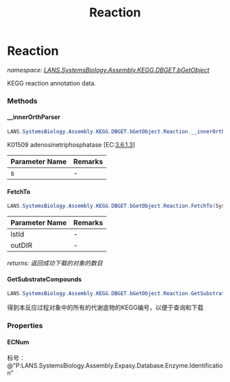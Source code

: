 ﻿---
title: Reaction
---

# Reaction
_namespace: [LANS.SystemsBiology.Assembly.KEGG.DBGET.bGetObject](N-LANS.SystemsBiology.Assembly.KEGG.DBGET.bGetObject.html)_

KEGG reaction annotation data.

### Methods

#### __innerOrthParser
```csharp
LANS.SystemsBiology.Assembly.KEGG.DBGET.bGetObject.Reaction.__innerOrthParser(System.String)
```
K01509</a> adenosinetriphosphatase [EC:<a href="/dbget-bin/www_bget?ec:3.6.1.3">3.6.1.3</a>]

|Parameter Name|Remarks|
|--------------|-------|
|s|-|


#### FetchTo
```csharp
LANS.SystemsBiology.Assembly.KEGG.DBGET.bGetObject.Reaction.FetchTo(System.String[],System.String)
```


|Parameter Name|Remarks|
|--------------|-------|
|lstId|-|
|outDIR|-|

_returns: 返回成功下载的对象的数目_

#### GetSubstrateCompounds
```csharp
LANS.SystemsBiology.Assembly.KEGG.DBGET.bGetObject.Reaction.GetSubstrateCompounds
```
得到本反应过程对象中的所有的代谢底物的KEGG编号，以便于查询和下载



### Properties

#### ECNum
标号： @"P:LANS.SystemsBiology.Assembly.Expasy.Database.Enzyme.Identification"

